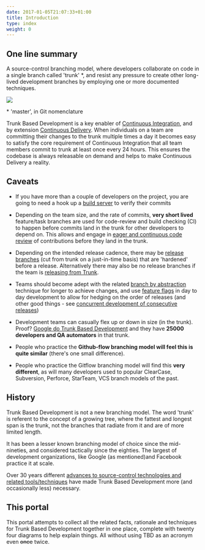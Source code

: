 ```yaml
---
date: 2017-01-05T21:07:33+01:00
title: Introduction
type: index
weight: 0
---
```


## One line summary

A source-control branching model, where developers collaborate on code in a single branch called 'trunk' *, 
and resist any pressure to create other long-lived development branches by employing one or more documented techniques. 

![](/images/trunk1.png)
  
 &ast; 'master', in Git nomenclature

Trunk Based Development is a key enabler of [Continuous Integration](continuous-integration/), and by extension
[Continuous Delivery](continuous-delivery/). When individuals on a team are committing their changes to the trunk
multiple times a day it becomes easy to satisfy the core requirement of Continuous Integration that all team
members commit to trunk at least once every 24 hours. This ensures the codebase is always releasable on demand
and helps to make Continuous Delivery a reality.
  
## Caveats

- If you have more than a couple of developers on the project, you are going to need a hook up a 
  [build server](continuous-integration/) to verify their commits

- Depending on the team size, and the rate of commits, **very short lived** feature/task branches are used for 
  code-review and build checking (CI) to happen before commits land in the trunk for other developers to depend on.
  This allows and engage in [eager and continuous code review](continuous-review/) of contributions before they land
  in the trunk. 

- Depending on the intended release cadence, there may be [release branches](/branch-for-release/) (cut from trunk on 
  a just-in-time basis) that are 'hardened' before a release. Alternatively there may also be no release branches if 
  the team is [releasing from Trunk](/release-from-trunk/).

- Teams should become adept with the related [branch by abstraction](/branch-by-abstraction/) technique for longer
  to achieve changes, and use [feature flags](/feature-flags/) in day to day development to allow for hedging on 
  the order of releases (and other good things - see [concurrent development of consecutive releases](concurrent-development-of-consecutive-releases/))
   
- Development teams can casually flex up or down in size (in the trunk). Proof? [Google do Trunk Based Development](/game-changers#google-sharing-their-trunk-usage-2016) and 
  they have **25000 developers and QA automators** in that trunk.
  
- People who practice the **Github-flow branching model will feel this is quite similar** (there's one small difference). 
  
- People who practice the Gitflow branching model will find this **very different**, as will many developers used to 
  popular ClearCase, Subversion, Perforce, StarTeam, VCS branch models of the past.


## History

Trunk Based Development is not a new branching model. The word 'trunk' is referent to the concept of a growing tree,
where the fattest and longest span is the trunk, not the branches that radiate from it and are of more limited length.

It has been a lesser known branching model of choice since the mid-nineties, and considered tactically since the eighties. 
The largest of development organizations, like Google (as mentioned)and Facebook practice it at scale. 

Over 30 years different [advances to source-control technologies and related tools/techniques](/game-changers) have made 
Trunk Based Development more (and occasionally less) necessary.

## This portal

This portal attempts to collect all the related facts, rationale and techniques for Trunk Based Development together
in one place, complete with twenty four diagrams to help explain things. All without using TBD as an acronym
even ~~once~~ twice.